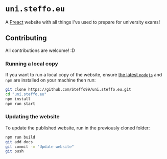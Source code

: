 # `uni.steffo.eu`

A [Preact](https://preactjs.com/) website with all things I've used to prepare for university exams!

## Contributing

All contributions are welcome! :D

### Running a local copy

If you want to run a local copy of the website, ensure [the latest `nodejs`](https://nodejs.org/it/) and `npm` are installed on your machine then run:

```bash
git clone https://github.com/Steffo99/uni.steffo.eu.git
cd "uni.steffo.eu"
npm install
npm run start
```

### Updating the website

To update the published website, run in the previously cloned folder:

```bash
npm run build
git add docs
git commit -m "Update website"
git push
```
